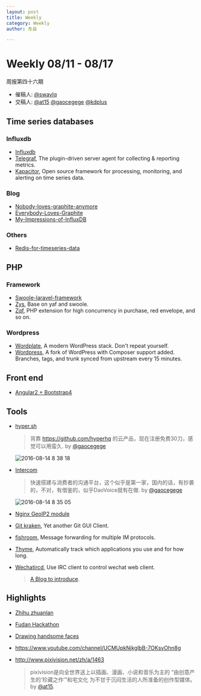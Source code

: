 ```yaml
---
layout: post
title: Weekly
category: Weekly
author: 东岳

---
```


# Weekly 08/11 - 08/17

周报第四十六期

- 催稿人:
  [@swaylq][swaylq]
- 交稿人:
  [@at15][at15]
  [@gaocegege][gaocegege]
  [@kdplus ][kdplus]

[at15]: https://github.com/at15
[mie]: https://github.com/arrowrowe
[dou]: https://github.com/ComMouse
[gaocegege]: https://github.com/gaocegege
[swaylq]: https://github.com/swaylq
[mingo-x]: https://github.com/mingo-x
[mrmiywj]: https://github.com/mrmiywj
[kdplus]: https://github.com/kdplus
[laohyx]: https://github.com/laohyx

## Time series databases

### Influxdb

- [Influxdb](https://github.com/influxdata/influxdb)
- [Telegraf](https://github.com/influxdata/telegraf), The plugin-driven server agent for collecting & reporting metrics.
- [Kapacitor](https://github.com/influxdata/kapacitor), Open source framework for processing, monitoring, and alerting on time series data.

### Blog

- [Nobody-loves-graphite-anymore](https://www.vividcortex.com/blog/2015/11/05/nobody-loves-graphite-anymore)
- [Everybody-Loves-Graphite](http://obfuscurity.com/2015/11/Everybody-Loves-Graphite)
- [My-Impressions-of-InfluxDB](http://obfuscurity.com/2013/11/My-Impressions-of-InfluxDB)

### Others

- [Redis-for-timeseries-data](https://redislabs.com/solutions/redis-for-timeseries-data)

## PHP

### Framework

- [Swoole-laravel-framework](https://github.com/chongyi/swoole-laravel-framework)
- [Zys](https://github.com/qieangel2013/zys), Base on yaf and swoole.
- [Zqf](https://github.com/qieangel2013/zqf), PHP extension for high concurrency in purchase, red envelope, and so on.

### Wordpress

- [Wordplate](https://github.com/wordplate/wordplate), A modern WordPress stack. Don't repeat yourself.
- [Wordpress](https://github.com/johnpbloch/wordpress), A fork of WordPress with Composer support added. Branches, tags, and trunk synced from upstream every 15 minutes.

## Front end

- [Angular2 + Bootstrap4](http://www.strapui.com/themes/ani-angular-2-bootstrap-4-theme/)

## Tools

- [hyper.sh](https://console.hyper.sh/register/invite/Azk1mG3Q4lSbdK1zyDN4h0AAJMykK8cq)

  > 背靠 https://github.com/hyperhq 的云产品，现在注册免费30刀，感觉可以用蛮久. by [@gaocegege][gaocegege]

  ![2016-08-14 8 38 18](https://cloud.githubusercontent.com/assets/5100735/17649132/13b2ef5a-625f-11e6-85ac-6549affecf5a.png)

- [Intercom](https://www.intercom.io/)

  > 快速搭建与消费者的沟通平台，这个似乎是第一家，国内的话，有抄袭的，不对，有借鉴的，似乎DaoVoice就有在做. by [@gaocegege][gaocegege]

  ![2016-08-14 8 35 05](https://cloud.githubusercontent.com/assets/5100735/17649121/acbeeb00-625e-11e6-9416-e4bca1165596.png)

- [Nginx GeoIP2 module](https://github.com/leev/ngx_http_geoip2_module)
- [Git kraken](https://www.gitkraken.com/), Yet another Git GUI Client.
- [fishroom](https://github.com/tuna/fishroom), Message forwarding for multiple IM protocols.
- [Thyme](https://github.com/sourcegraph/thyme), Automatically track which applications you use and for how long.
- [Wechatircd](https://github.com/MaskRay/wechatircd), Use IRC client to control wechat web client.

  > [A Blog to introduce](https://maskray.me/blog/2016-02-21-wechatircd).

## Highlights

- [Zhihu zhuanlan](https://zhuanlan.zhihu.com/p/20870307?refer=intelligentunit)
- [Fudan Hackathon](https://hackfdu.github.io/#/)
- [Drawing handsome faces](http://www.pixivision.net/zh/a/1568)
- https://www.youtube.com/channel/UCMUpkNjkglbB-7OKsvOhn8g
- http://www.pixivision.net/zh/a/1463

  > pixivision是向全世界送上以插画、漫画、小说和音乐为主的 “由创意产生的‘珍藏之作’”和宅文化
  为不甘于沉闷生活的人所准备的创作型媒体。 by [@at15][at15].
